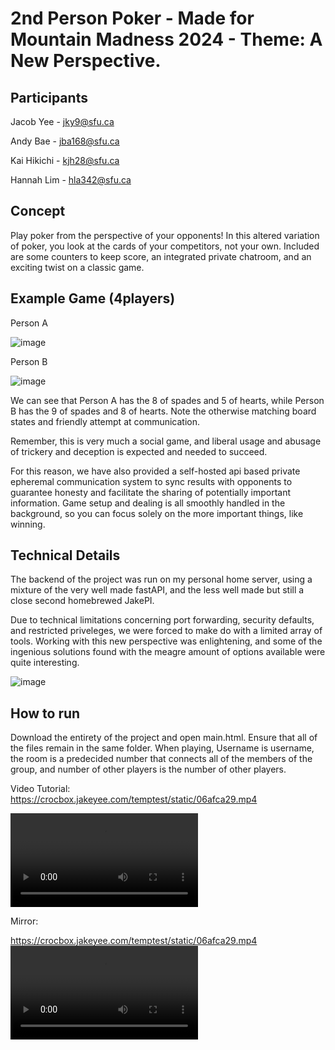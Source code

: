 

# 2nd Person Poker - Made for Mountain Madness 2024 - Theme: A New Perspective.

## Participants
Jacob Yee - jky9@sfu.ca 

Andy Bae - jba168@sfu.ca  

Kai Hikichi - kjh28@sfu.ca 

Hannah Lim - hla342@sfu.ca  

## Concept

Play poker from the perspective of your opponents! In this altered variation of poker, you look at the cards of your competitors, not your own. Included are some counters to keep score, an integrated private chatroom, and an exciting twist on a classic game. 

## Example Game (4players)
Person A


![image](https://github.com/jakekyee/secondpersonpoker/assets/99901262/3842dfac-2392-44b6-91a3-cf1fc1ed709a)


Person B


![image](https://github.com/jakekyee/secondpersonpoker/assets/99901262/d9801a94-72be-4893-8020-e802d77b2021)


We can see that Person A has the 8 of spades and 5 of hearts, while Person B has the 9 of spades and 8 of hearts. Note the otherwise matching board states and friendly attempt at communication.


Remember, this is very much a social game, and liberal usage and abusage of trickery and deception is expected and needed to succeed. 

For this reason, we have also provided a self-hosted api based private epheremal communication system to sync results with opponents to guarantee honesty and facilitate the sharing of potentially important information. Game setup and dealing is all smoothly handled in the background, so you can focus solely on the more important things, like winning.




## Technical Details

The backend of the project was run on my personal home server, using a mixture of the very well made fastAPI, and the less well made but still a close second homebrewed JakePI. 

Due to technical limitations concerning port forwarding, security defaults, and restricted priveleges, we were forced to make do with a limited array of tools. Working with this new perspective was enlightening, and some of the ingenious solutions found with the meagre amount of options available were quite interesting. 


![image](https://github.com/jakekyee/secondpersonpoker/assets/99901262/8cacb91b-1bc8-4172-a7d8-39bc8f91bd7d)


## How to run 

Download the entirety of the project and open main.html. Ensure that all of the files remain in the same folder. When playing, Username is username, the room is a predecided number that connects all of the members of the group, and number of other players is the number of other players.


Video Tutorial:  
https://crocbox.jakeyee.com/temptest/static/06afca29.mp4



![thing](https://crocbox.jakeyee.com/temptest/static/06afca29.mp4)  

Mirror:  

https://crocbox.jakeyee.com/temptest/static/06afca29.mp4  
![thing2](https://files.catbox.moe/gnxjh4.mp4)  




